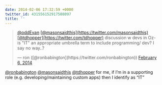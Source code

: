 ```yaml
---
date: 2014-02-06 17:32:59 +0000
twitter_id: 431556152917508097
title: ''
---
```


<blockquote class="twitter-tweet"><p lang="en" dir="ltr"><a href="https://twitter.com/oddEvan?ref_src=twsrc%5Etfw">@oddEvan</a> <a href="https://twitter.com/masonsaidthis?ref_src=twsrc%5Etfw">[@masonsaidthis](https://twitter.com/masonsaidthis)</a> <a href="https://twitter.com/tdhopper?ref_src=twsrc%5Etfw">[@tdhopper](https://twitter.com/tdhopper)</a> discussion w devs in Oz- is &quot;IT&quot; an appropriate umbrella term to include programming/ dev? I say no way..?</p>&mdash; ron ([@ronbabington](https://twitter.com/ronbabington)) <a href="https://twitter.com/ronbabington/status/431553327134806016?ref_src=twsrc%5Etfw">February 6, 2014</a></blockquote>
<script async src="https://platform.twitter.com/widgets.js" charset="utf-8"></script>

[@ronbabington](https://twitter.com/ronbabington) [@masonsaidthis](https://twitter.com/masonsaidthis) [@tdhopper](https://twitter.com/tdhopper) for me, if I’m in a supporting role (e.g. developing/maintaining custom apps) then I identify as “IT”
